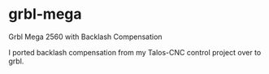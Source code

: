 # grbl-mega
Grbl Mega 2560 with Backlash Compensation

I ported backlash compensation from my Talos-CNC control project over to grbl.
